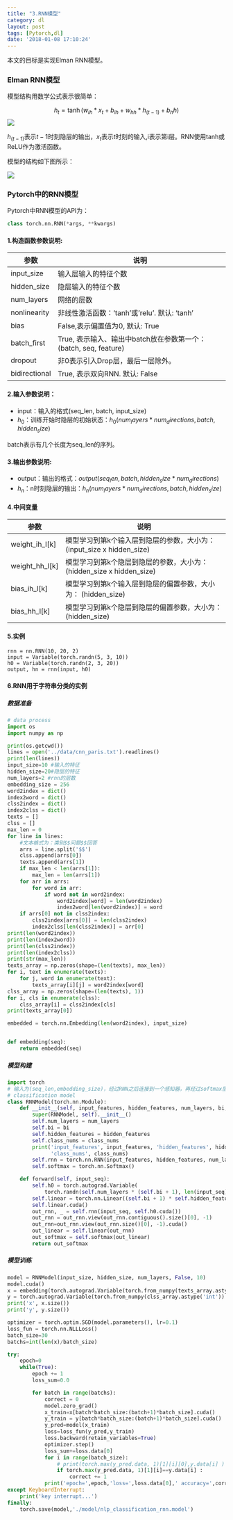 ```yaml
---
title: "3.RNN模型"
category: dl
layout: post
tags: [Pytorch,dl]
date: '2018-01-08 17:10:24'
---
```



本文的目标是实现Elman RNN模型。

### Elman RNN模型
模型结构用数学公式表示很简单：

$$h_t=\tanh(w_{ih}*x_t+b_{ih}+w_{hh}*h_{(t-1)}+b_hh)$$
![](/imgs/elman_rnn.png)

$h_{(t-1)}$表示$t-1$时刻隐层的输出，$x_t$表示$t$时刻的输入,i表示第i层。RNN使用tanh或ReLU作为激活函数。

模型的结构如下图所示：

![](/imgs/rnn.png)

### Pytorch中的RNN模型

Pytorch中RNN模型的API为：
```python
class torch.nn.RNN(*args, **kwargs)
```
#### 1.构造函数参数说明:	

|参数|说明|
|-|-|
|input_size|输入层输入的特征个数|
|hidden_size|隐层输入的特征个数|
|num_layers|网络的层数|
|nonlinearity|非线性激活函数：‘tanh’或’relu’. 默认: ‘tanh’|
|bias|False,表示偏置值为0, 默认: True|
|batch_first|True, 表示输入、输出中batch放在参数第一个：(batch, seq, feature)|
|dropout|非0表示引入Drop层，最后一层除外。|
|bidirectional|True, 表示双向RNN. 默认: False|


#### 2.输入参数说明：

- input：输入的格式(seq_len, batch, input_size)
- $h_0$：训练开始时隐层的初始状态：$h_0 (num_layers * num_directions, batch, hidden_size)$

batch表示有几个长度为seq_len的序列。

#### 3.输出参数说明: 

- output：输出的格式：$output(seq_len, batch,  hidden_size* num_directions)$
- $h_n$：n时刻隐层的输出：$h_n (num_layers * num_directions, batch, hidden_size)$


#### 4.中间变量

|参数|说明|
|-|-|
|weight_ih_l[k]|模型学习到第k个输入层到隐层的参数，大小为：(input_size x hidden_size)|
|weight_hh_l[k]|模型学习到第k个隐层到隐层的参数，大小为：(hidden_size x hidden_size)|
|bias_ih_l[k]|模型学习到第k个输入层到隐层的偏置参数，大小为： (hidden_size)|
|bias_hh_l[k]|模型学习到第k个隐层到隐层的偏置参数，大小为： (hidden_size)|

#### 5.实例

```
rnn = nn.RNN(10, 20, 2)
input = Variable(torch.randn(5, 3, 10))
h0 = Variable(torch.randn(2, 3, 20))
output, hn = rnn(input, h0)
```


#### 6.RNN用于字符串分类的实例


##### 数据准备
```python
# data process
import os
import numpy as np

print(os.getcwd())
lines = open('../data/cnn_paris.txt').readlines()
print(len(lines))
input_size=10 #输入的特征
hidden_size=20#隐层的特征
num_layers=2 #rnn的层数
embedding_size = 256
word2index = dict()
index2word = dict()
clss2index = dict()
index2clss = dict()
texts = []
clss = []
max_len = 0
for line in lines:
    #文本格式为：类别$$问题$$回答
    arrs = line.split('$$')
    clss.append(arrs[0])
    texts.append(arrs[1])
    if max_len < len(arrs[1]):
        max_len = len(arrs[1])
    for arr in arrs:
        for word in arr:
            if word not in word2index:
                word2index[word] = len(word2index)
                index2word[len(word2index)] = word
    if arrs[0] not in clss2index:
        clss2index[arrs[0]] = len(clss2index)
        index2clss[len(clss2index)] = arr[0]
print(len(word2index))
print(len(index2word))
print(len(clss2index))
print(len(index2clss))
print(str(max_len))
texts_array = np.zeros(shape=(len(texts), max_len))
for i, text in enumerate(texts):
    for j, word in enumerate(text):
        texts_array[i][j] = word2index[word]
clss_array = np.zeros(shape=(len(texts), 1))
for i, cls in enumerate(clss):
    clss_array[i] = clss2index[cls]
print(texts_array[0])

embedded = torch.nn.Embedding(len(word2index), input_size)


def embedding(seq):
    return embedded(seq)
```
##### 模型构建
```python
import torch
# 输入为(seq_len,embedding_size)，经过RNN之后连接到一个感知器，再经过softmax层输出分类结果
# classification model
class RNNModel(torch.nn.Module):
    def __init__(self, input_features, hidden_features, num_layers, bi, class_nums):
        super(RNNModel, self).__init__()
        self.num_layers = num_layers
        self.bi = bi
        self.hidden_features = hidden_features
        self.class_nums = class_nums
        print('input_features', input_features, 'hidden_features', hidden_features, 'num_layers', num_layers, bi,
              'class_nums', class_nums)
        self.rnn = torch.nn.RNN(input_features, hidden_features, num_layers, bidirectional=bi, batch_first=True,dropout=0.2)
        self.softmax = torch.nn.Softmax()

    def forward(self, input_seq):
        self.h0 = torch.autograd.Variable(
            torch.randn(self.num_layers * (self.bi + 1), len(input_seq), self.hidden_features))
        self.linear = torch.nn.Linear((self.bi + 1) * self.hidden_features * input_seq.size()[1], self.class_nums)
        self.linear.cuda()
        out_rnn, _ = self.rnn(input_seq, self.h0.cuda())
        out_rnn = out_rnn.view(out_rnn.contiguous().size()[0], -1)
        out_rnn=out_rnn.view(out_rnn.size()[0], -1).cuda()
        out_linear = self.linear(out_rnn)
        out_softmax = self.softmax(out_linear)
        return out_softmax
```


##### 模型训练
```python
model = RNNModel(input_size, hidden_size, num_layers, False, 10)
model.cuda()
x = embedding(torch.autograd.Variable(torch.from_numpy(texts_array.astype('int')).view(len(texts_array), max_len)))
y = torch.autograd.Variable(torch.from_numpy(clss_array.astype('int')).view(len(clss_array)), requires_grad=False)
print('x', x.size())
print('y', y.size())

optimizer = torch.optim.SGD(model.parameters(), lr=0.1)
loss_fun = torch.nn.NLLLoss()
batch_size=30
batchs=int(len(x)/batch_size)

try:
    epoch=0
    while(True):
        epoch += 1
        loss_sum=0.0

        for batch in range(batchs):
            correct = 0
            model.zero_grad()
            x_train=x[batch*batch_size:(batch+1)*batch_size].cuda()
            y_train = y[batch*batch_size:(batch+1)*batch_size].cuda()
            y_pred=model(x_train)
            loss=loss_fun(y_pred,y_train)
            loss.backward(retain_variables=True)
            optimizer.step()
            loss_sum+=loss.data[0]
            for i in range(batch_size):
                # print(torch.max(y_pred.data, 1)[1][i][0],y.data[i] )
                if torch.max(y_pred.data, 1)[1][i]==y.data[i] :
                    correct += 1
            print('epoch=',epoch,'loss=',loss.data[0],' accuracy=',correct/batch_size)
except KeyboardInterrupt:
    print('key interrupt...')
finally:
    torch.save(model,'./model/nlp_classification_rnn.model')
```
